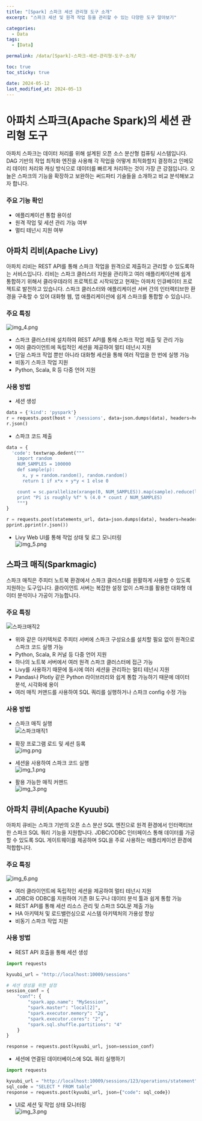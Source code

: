 ```yaml
---
title: "[Spark] 스파크 세션 관리형 도구 소개"
excerpt: "스파크 세션 및 원격 작업 등을 관리할 수 있는 다양한 도구 알아보기"

categories:
  - Data
tags:
  - [Data]

permalink: /data/[Spark]-스파크-세션-관리형-도구-소개/

toc: true
toc_sticky: true

date: 2024-05-12
last_modified_at: 2024-05-13
---
```


# 아파치 스파크(Apache Spark)의 세션 관리형 도구
아파치 스파크는 데이터 처리를 위해 설계된 오픈 소스 분산형 컴퓨팅 시스템입니다. 
DAG 기반의 작업 최적화 엔진을 사용해 각 작업을 어떻게 최적화할지 결정하고 인메모리 데이터 처리와 캐싱 방식으로 데이터를 빠르게 처리하는 것이 가장 큰 강점입니다. 
오늘은 스파크의 기능을 확장하고 보완하는 써드파티 기술들을 소개하고 비교 분석해보고자 합니다.

### 주요 기능 확인
* 애플리케이션 통합 용이성
* 원격 작업 및 세션 관리 가능 여부
* 멀티 테넌시 지원 여부

## 아파치 리비(Apache Livy)
아파치 리비는 REST API를 통해 스파크 작업을 원격으로 제출하고 관리할 수 있도록하는 서비스입니다. 
리비는 스파크 클러스터 자원을 관리하고 여러 애플리케이션에 쉽게 통합하기 위해서 클라우데라의 프로젝트로 시작되었고 현재는 아파치 인큐베이터 프로젝트로 발전하고 있습니다. 
스파크 클러스터와 애플리케이션 서버 간의 인터랙티브한 환경을 구축할 수 있어 대화형 웹, 앱 애플리케이션에 쉽게 스파크를 통합할 수 있습니다. 

### 주요 특징
![img_4.png](/assets/images/2024-05-12-%5BSpark%5D-스파크-어플리케이션-실행-단계-이해하기/img_4.png)
* 스파크 클러스터에 설치하여 REST API를 통해 스파크 작업 제출 및 관리 가능
* 여러 클라이언트에 독립적인 세션을 제공하여 멀티 테넌시 지원
* 단일 스파크 작업 뿐만 아니라 대화형 세션을 통해 여러 작업을 한 번에 실행 가능
* 비동기 스파크 작업 지원
* Python, Scala, R 등 다중 언어 지원

### 사용 방법
* 세션 생성  

```python
data = {'kind': 'pyspark'}
r = requests.post(host + '/sessions', data=json.dumps(data), headers=headers)
r.json()
```

* 스파크 코드 제출  

```python
data = {
  'code': textwrap.dedent("""
    import random
    NUM_SAMPLES = 100000
    def sample(p):
      x, y = random.random(), random.random()
      return 1 if x*x + y*y < 1 else 0

    count = sc.parallelize(xrange(0, NUM_SAMPLES)).map(sample).reduce(lambda a, b: a + b)
    print "Pi is roughly %f" % (4.0 * count / NUM_SAMPLES)
    """)
}

r = requests.post(statements_url, data=json.dumps(data), headers=headers)
pprint.pprint(r.json())
```

* Livy Web UI를 통해 작업 상태 및 로그 모니터링  
![img_5.png](/assets/images/2024-05-12-%5BSpark%5D-스파크-어플리케이션-실행-단계-이해하기/img_5.png)


## 스파크 매직(Sparkmagic)
스파크 매직은 주피터 노트북 환경에서 스파크 클러스터를 원활하게 사용할 수 있도록 지원하는 도구입니다. 
클라이언트 서버는 복잡한 설정 없이 스파크를 활용한 대화형 데이터 분석이나 가공이 가능합니다.

### 주요 특징
![스파크매직2](/assets/images/2024-05-12-%5BSpark%5D-스파크-어플리케이션-실행-단계-이해하기/img2.png)
* 위와 같은 아키텍처로 주피터 서버에 스파크 구성요소를 설치할 필요 없이 원격으로 스파크 코드 실행 가능
* Python, Scala, R 커널 등 다중 언어 지원
* 하나의 노트북 서버에서 여러 원격 스파크 클러스터에 접근 가능
* Livy를 사용하기 때문에 동시에 여러 세션을 관리하는 멀티 테넌시 지원
* Pandas나 Plotly 같은 Python 라이브러리와 쉽게 통합 가능하기 때문에 데이터 분석, 시각화에 용이
* 여러 매직 커맨드를 사용하여 SQL 쿼리를 실행하거나 스파크 config 수정 가능

### 사용 방법
* 스파크 매직 실행  
![스파크매직1](/assets/images/2024-05-12-%5BSpark%5D-스파크-어플리케이션-실행-단계-이해하기/img.png)

* 확장 프로그램 로드 및 세션 등록  
![img.png](/assets/images/2024-05-12-%5BSpark%5D-스파크-어플리케이션-실행-단계-이해하기/img0.png)

* 세션을 사용하여 스파크 코드 실행  
![img_1.png](/assets/images/2024-05-12-%5BSpark%5D-스파크-어플리케이션-실행-단계-이해하기/img_1.png)

* 활용 가능한 매직 커맨드  
![img_3.png](/assets/images/2024-05-12-%5BSpark%5D-스파크-어플리케이션-실행-단계-이해하기/img_3.png)


## 아파치 큐비(Apache Kyuubi)
아파치 큐비는 스파크 기반의 오픈 소스 분산 SQL 엔진으로 원격 환경에서 인터랙티브한 스파크 SQL 쿼리 기능을 지원합니다. 
JDBC/ODBC 인터페이스 통해 데이터를 가공할 수 있도록 SQL 게이트웨이를 제공하며 SQL을 주로 사용하는 애플리케이션 환경에 적합합니다. 

### 주요 특징
![img_6.png](/assets/images/2024-05-12-%5BSpark%5D-스파크-어플리케이션-실행-단계-이해하기/img_6.png)
* 여러 클라이언트에 독립적인 세션을 제공하여 멀티 테넌시 지원
* JDBC와 ODBC를 지원하여 기존 BI 도구나 데이터 분석 툴과 쉽게 통합 가능
* REST API를 통해 세션 리소스 관리 및 스파크 SQL문 제출 가능
* HA 아키텍처 및 로드밸런싱으로 시스템 아키텍처의 가용성 향상 
* 비동기 스파크 작업 지원

### 사용 방법
* REST API 호출을 통해 세션 생성   
```python
import requests

kyuubi_url = "http://localhost:10009/sessions"

# 세션 생성을 위한 설정
session_conf = {
    "conf": {
        "spark.app.name": "MySession",
        "spark.master": "local[2]",
        "spark.executor.memory": "2g",
        "spark.executor.cores": "2",
        "spark.sql.shuffle.partitions": "4"
    }
}

response = requests.post(kyuubi_url, json=session_conf)
```

* 세션에 연결된 데이터베이스에 SQL 쿼리 실행하기  
```python
import requests

kyuubi_url = "http://localhost:10009/sessions/123/operations/statement"
sql_code = "SELECT * FROM table"
response = requests.post(kyuubi_url, json={"code": sql_code})
```

* UI로 세션 및 작업 상태 모니터링  
![img_3.png](/assets/images/2024-05-12-%5BSpark%5D-스파크-어플리케이션-실행-단계-이해하기/큐비4.png)
